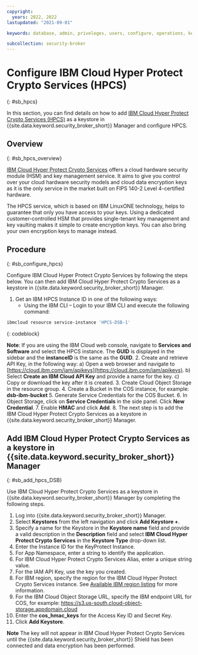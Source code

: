 ```yaml
---
copyright:
  years: 2022, 2022
lastupdated: "2021-09-01"

keywords: database, admin, priveleges, users, configure, operations, keyprotect

subcollection: security-broker
---
```


# Configure IBM Cloud Hyper Protect Crypto Services (HPCS)
{: #sb_hpcs}

In this section, you can find details on how to add [IBM Cloud Hyper Protect Crypto Services (HPCS)](https://www.ibm.com/cloud/hyper-protect-crypto) as a keystore in {{site.data.keyword.security_broker_short}} Manager and configure HPCS.

## Overview
{: #sb_hpcs_overview}

[IBM Cloud Hyper Protect Crypto Services](https://www.ibm.com/cloud/hyper-protect-crypto) offers a cloud hardware security module (HSM) and key management service. It aims to give you control over your cloud hardware security models and cloud data encryption keys as it is the only service in the market built on FIPS 140-2 Level 4-certified hardware.

The HPCS service, which is based on IBM LinuxONE technology, helps to guarantee that only you have access to your keys. Using a dedicated customer-controlled HSM that provides single-tenant key management and key vaulting makes it simple to create encryption keys. You can also bring your own encryption keys to manage instead.

## Procedure
{: #sb_configure_hpcs}

Configure IBM Cloud Hyper Protect Crypto Services by following the steps below. You can then add IBM Cloud Hyper Protect Crypto Services as a keystore in {{site.data.keyword.security_broker_short}} Manager.

1. Get an IBM HPCS Instance ID in one of the following ways:
    * Using the IBM CLI – Login to your IBM CLI and execute the following command: 

```sh
ibmcloud resource service-instance 'HPCS-DSB-1'
```
{: codeblock}

**Note**: If you are using the IBM Cloud web console, navigate to **Services and Software** and select the HPCS instance. The **GUID** is displayed in the sidebar and the **instanceID** is the same as the **GUID**.
2. Create and retrieve API Key, in the following way: 
    a) Open a  web browser and navigate to [https://cloud.ibm.com/iam/apikeys](https://cloud.ibm.com/iam/apikeys).
    b) Select **Create an IBM Cloud API Key** and provide a name for the key.
    c) Copy or download the key after it is created.
3. Create Cloud Object Storage in the resource group.
4. Create a Bucket in the COS instance, for example:  **dsb-ibm-bucket**
5. Generate Service Credentials for the COS Bucket.
6. In Object Storage, click on **Service Credentials** in the side panel. Click **New Credential**.
7. Enable **HMAC** and click **Add**.
8. The next step is to add the IBM Cloud Hyper Protect Crypto Services as a keystore in {{site.data.keyword.security_broker_short}} Manager.


## Add IBM Cloud Hyper Protect Crypto Services as a keystore in {{site.data.keyword.security_broker_short}} Manager
{: #sb_add_hpcs_DSB}

Use IBM Cloud Hyper Protect Crypto Services as a keystore in {{site.data.keyword.security_broker_short}} Manager by completing the following steps.

1. Log into {{site.data.keyword.security_broker_short}} Manager.
2. Select **Keystores** from the left navigation and click **Add Keystore +**.
3. Specify a name for the Keystore in the **Keystore name** field and provide a valid description in the **Description** field and select **IBM Cloud Hyper Protect Crypto Services** in the **Keystore Type** drop-down list.
4. Enter the Instance ID for the KeyProtect Instance.
5. For App Namespace, enter a string to identify the application.
6. For IBM Cloud Hyper Protect Crypto Services Alias, enter a unique string value.
7. For the IAM API Key, use the key you created.
8. For IBM region, specify the region for the IBM Cloud Hyper Protect Crypto Services instance. See [Available IBM region listing](https://docs.baffle.io/v1/docs/configure-ibm-key-protect-and-add-it-as-a-keystore-baffle#available-ibm-region-listing) for more information.
9. For the IBM Cloud Object Storage URL, specify the IBM endpoint URL for COS, for example: https://s3.us-south.cloud-object-storage.appdomain.cloud
10. Enter the **cos_hmac_keys** for the Access Key ID and Secret Key.
11. Click **Add Keystore**.

**Note** The key will not appear in IBM Cloud Hyper Protect Crypto Services until the {{site.data.keyword.security_broker_short}} Shield has been connected and data encryption has been performed. 

